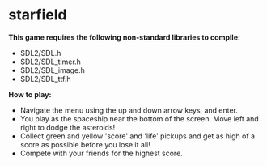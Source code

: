 # starfield
**This game requires the following non-standard libraries to compile:**
- SDL2/SDL.h
- SDL2/SDL_timer.h
- SDL2/SDL_image.h
- SDL2/SDL_ttf.h

**How to play:**
- Navigate the menu using the up and down arrow keys, and enter.
- You play as the spaceship near the bottom of the screen. Move left and right to dodge the asteroids!
- Collect green and yellow 'score' and 'life' pickups and get as high of a score as possible before you lose it all!
- Compete with your friends for the highest score.
